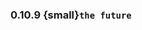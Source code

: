 ### 0.10.9 {small}`the future`

```{rubric} Bugfix
```

```{rubric} Documentation
```

```{rubric} Performance
```
